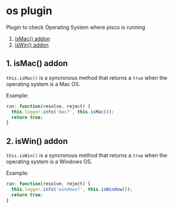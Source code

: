 # os plugin

Plugin to check Operating System where pisco is running

1. [isMac() addon](#isMac)
1. [isWin() addon](#isWin)

## <a name="isMac"></a>1. isMac() addon

`this.isMac()` is a syncronous method that returns a `true` when the operating system is a Mac OS.

Example:

```javascript
run: function(resolve, reject) {
  this.logger.info('mac?', this.isMac());
  return true;
}
```

## <a name="isWin"></a>2. isWin() addon

`this.isWin()` is a syncronous method that returns a `true` when the operating system is a Windows OS.

Example:

```javascript
run: function(resolve, reject) {
  this.logger.info('windows?', this.isWindow());
  return true;
}
```
